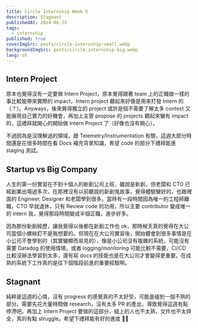 ```yaml
---
title: Circle Internship Week 5
description: Stagnant
publishedAt: 2024-06-23
tags:
  - internship
published: true
coverImgSrc: posts/circle-internship-small.webp
backgroundImgSrc: posts/circle-internship-big.webp
lang: zh
---
```

## Intern Project

原本也覺得沒有一定要做 Intern Project，原本覺得跟著 team 上的正職做一樣的事比較能帶來實際的 impact，Intern project 聽起來好像是用來打發 Intern 的（？）。Anyways，後來覺得獨立的 project 或許是個不需要了解太多 context 又能展現自己實力的好機會，再加上主管 propose 的 projects 聽起來蠻有 impact 的，這禮拜就開心的開始做 Intern Project 了（好像也沒有開心）。

不過因為是沒理解過的領域，跟 Telemetry/Instrumentation 有關，這週大部分時間還是花很多時間在看 Docs 補充背景知識，希望 code 的部分下禮拜能進 staging 測試。

## Startup vs Big Company

人生的第一份實習在不到十個人的新創公司上班，雖說是新創，但老闆和 CTO 已經創業出場過多次，在那裡沒有以前聽說的新創鬼故事，覺得體驗蠻好的，也跟裡面的 Engineer, Designer 和老闆學到很多。當時有一段時間因為唯一的工程師離職，CTO 早就退休，只有 Review code 的功用，所以主要 contributor 變成唯一的 intern 我，覺得那段時間變成半個正職，進步好多。

因為那份新創經歷，讓我覺得以後都在新創工作也 ok，那時候天真的覺得在大公司當個小螺絲釘不是我想要的。但現在在大公司實習後，開始體會到很多事情是在小公司不會學到的（其實蠻顯而易見的），像是小公司沒有複雜的系統，可能沒有需要 Datadog 的使用情境，或者 logging/monitoring 可能比較不需要，CI/CD 比較沒辦法學習到太多，還有寫 docs 的技能也是在大公司才會變得更重要。在成熟的系統下工作真的是往下個階段前進的重要經驗啊。

## Stagnant

純粹是這週的心情，沒有 progress 的感覺真的不太好受，可能是碰到一個不熟的部分，需要先花大量時間做 research，沒有太多 PR 的產出，導致覺得這週有點停滯吧。再加上 Intern Project 要做的這部分，組上的人也不太熟，文件也不太齊全，真的有點 struggle。希望下禮拜能有好的進度 😮‍💨